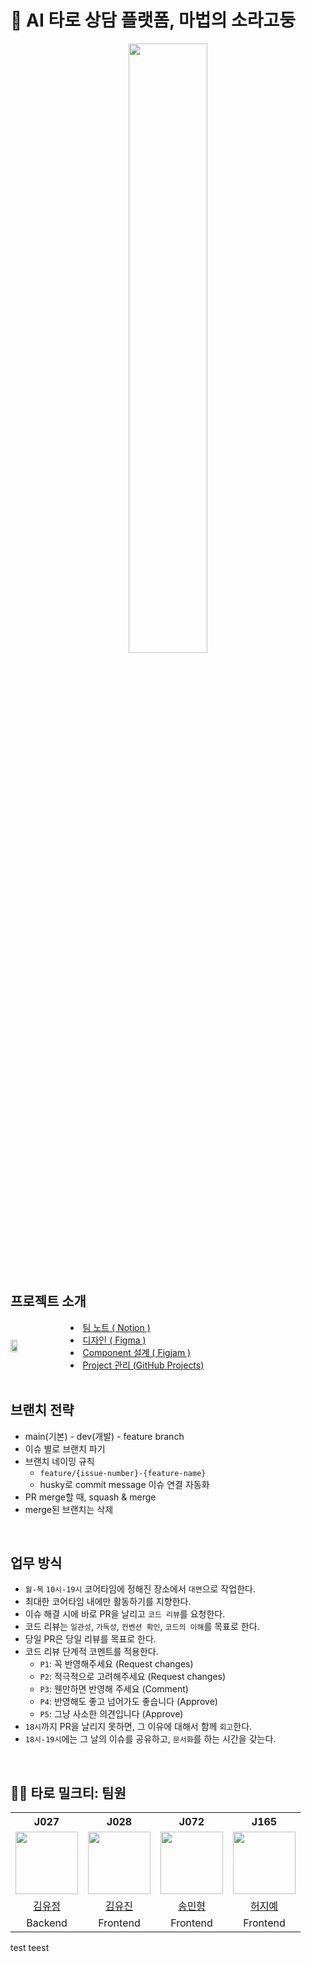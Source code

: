 # 🐚 AI 타로 상담 플랫폼, 마법의 소라고둥

<div align="center">
    <img width="50%" src="https://i.namu.wiki/i/PL7LVIJzznngYB7q1QxX8rUe3HuW6VhR8pr0nErNhdRwXK2uoKY-Ssn_0feqOYo3JxNs7DUWp0eo88h_cD7iIaeV0jzpEZjRYuLaqrFRf6bVF0q1hKY-Veogwzfs58mOMT5FyNd_PCDDZ_EQr0LxHw.webp">
</div>

<br>

## 프로젝트 소개

  <div style="display:flex; align-items: center; gap: 20px;">
  <img width="15%" src="https://github.com/boostcampwm2023/web09-MagicConch/assets/78946499/9cd198bb-9692-48f1-82f0-2712fb643442">
  <div>
    <li>
        <a href="https://season-broccoli-784.notion.site/Team-note-9d1bcc23f7ba463384fae13743f42c16?pvs=4">
            팀 노트 ( Notion )
        </a>
    </li>
    <li>
        <a href="https://www.figma.com/file/mG05301Mt21mIKJsKfinQo/%EB%A7%88%EB%B2%95%EC%9D%98-%EC%86%8C%EB%9D%BC%EA%B3%A0%EB%91%A5?type=design&node-id=0%3A1&mode=design&t=l5EMlyi9zZUJd3K3-1">
            디자인 ( Figma )
        </a>    
    </li>  
    <li>
        <a href="https://www.figma.com/file/0fv1lWfZ5W4zncvXAMTfh9/Component-%EC%84%A4%EA%B3%84?type=whiteboard&node-id=0%3A1&t=2VM3UFiJcQ14ggZO-1">
            Component 설계 ( Figjam )
        </a>
    </li>  
    <li>
        <a href="https://github.com/orgs/boostcampwm2023/projects/19">
            Project 관리 (GitHub Projects)
        </a>
    </li> 
  </div>
</div>

<br>

## 브랜치 전략

- main(기본) - dev(개발) - feature branch
- 이슈 별로 브랜치 파기
- 브랜치 네이밍 규칙
  - `feature/{issue-number}-{feature-name}`
  - husky로 commit message 이슈 연결 자동화
- PR merge할 때, squash & merge
- merge된 브랜치는 삭제

<br>

## 업무 방식

- `월-목` `10시-19시` 코어타임에 정해진 장소에서 `대면`으로 작업한다.
- 최대한 코어타임 내에만 활동하기를 지향한다.
- 이슈 해결 시에 바로 PR을 날리고 `코드 리뷰`를 요청한다.
- 코드 리뷰는 `일관성`, `가독성`, `컨벤션 확인`, `코드의 이해`를 목표로 한다.
- 당일 PR은 당일 리뷰를 목표로 한다.
- 코드 리뷰 단계적 코멘트를 적용한다.
  - `P1`: 꼭 반영해주세요 (Request changes)
  - `P2`: 적극적으로 고려해주세요 (Request changes)
  - `P3`: 웬만하면 반영해 주세요 (Comment)
  - `P4`: 반영해도 좋고 넘어가도 좋습니다 (Approve)
  - `P5`: 그냥 사소한 의견입니다 (Approve)
- `18시`까지 PR을 날리지 못하면, 그 이유에 대해서 함께 `회고`한다.
- `18시-19시`에는 그 날의 이슈를 공유하고, `문서화`를 하는 시간을 갖는다.

<br>

## 🔮🥛 타로 밀크티: 팀원

<table>
  <th>J027</th>
  <th>J028</th>
  <th>J072</th>
  <th>J165</th>
  <tr>
    <td><img src="https://github.com/kimyu0218.png" width="100px" /></td>
    <td><img src="https://github.com/iQuQi.png" width="100px" /></td>
    <td><img src="https://github.com/Doosies.png" width="100px" /></td>
    <td><img src="https://github.com/HeoJiye.png" width="100px" /></td>
  </tr>
  <tr>
    <td align="center"><a href="https://github.com/kimyu0218">김유정</a>
    </td>
    <td align="center"><a href="https://github.com/iQuQi">김유진</a>
    </td>
    <td align="center"><a href="https://github.com/Doosies">송민형</a>
    </td>
    <td align="center"><a href="https://github.com/HeoJiye">허지예</a>
  </tr>
  <tr>
    <td align="center">Backend
    </td>
    <td align="center">Frontend
    </td>
    <td align="center">Frontend
    </td>
    <td align="center">Frontend
    </td>
  </tr>
</table>

test teest
